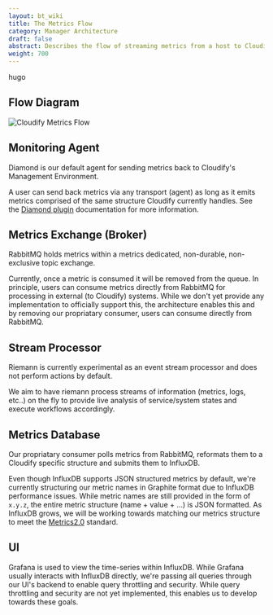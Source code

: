 ```yaml
---
layout: bt_wiki
title: The Metrics Flow
category: Manager Architecture
draft: false
abstract: Describes the flow of streaming metrics from a host to Cloudify's Management Environment
weight: 700
---
```

hugo

## Flow Diagram

![Cloudify Metrics Flow](hugo)

## Monitoring Agent

Diamond is our default agent for sending metrics back to Cloudify's Management Environment.

A user can send back metrics via any transport (agent) as long as it emits metrics comprised of the same structure Cloudify currently handles. See the [Diamond plugin](hugo) documentation for more information.

## Metrics Exchange (Broker)

RabbitMQ holds metrics within a metrics dedicated, non-durable, non-exclusive topic exchange.

Currently, once a metric is consumed it will be removed from the queue. In principle, users can consume metrics directly from RabbitMQ for processing in external (to Cloudify) systems. While we don't yet provide any implementation to officially support this, the architecture enables this and by removing our propriatary consumer, users can consume directly from RabbitMQ.

## Stream Processor

Riemann is currently experimental as an event stream processor and does not perform actions by default.

We aim to have riemann process streams of information (metrics, logs, etc..) on the fly to provide live analysis of service/system states and execute workflows accordingly.

## Metrics Database

Our propriatary consumer polls metrics from RabbitMQ, reformats them to a Cloudify specific structure and submits them to InfluxDB.

Even though InfluxDB supports JSON structured metrics by default, we're currently structuring our metric names in Graphite format due to InfluxDB performance issues. While metric names are still provided in the form of `x.y.z`, the entire metric structure (name + value + ...) is JSON formatted.
As InfluxDB grows, we will be working towards matching our metrics structure to meet the [Metrics2.0](http://metrics20.org/) standard.

## UI

Grafana is used to view the time-series within InfluxDB. While Grafana usually interacts with InfluxDB directly, we're passing all queries through our UI's backend to enable query throttling and security. While query throttling and security are not yet implemented, this enables us to develop towards these goals.
